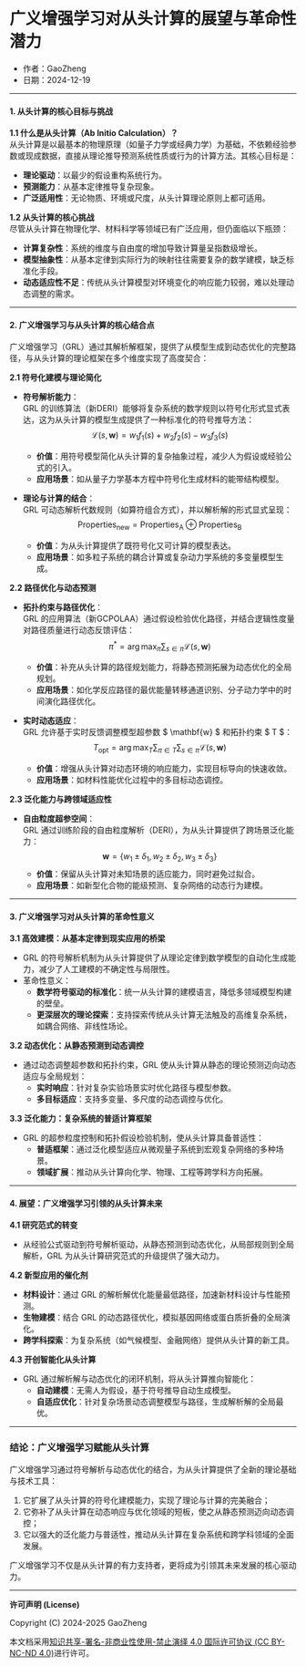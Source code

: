 # **广义增强学习对从头计算的展望与革命性潜力**

- 作者：GaoZheng
- 日期：2024-12-19

---

#### **1. 从头计算的核心目标与挑战**

**1.1 什么是从头计算（Ab Initio Calculation）？**  
从头计算是以最基本的物理原理（如量子力学或经典力学）为基础，不依赖经验参数或现成数据，直接从理论推导预测系统性质或行为的计算方法。其核心目标是：  
- **理论驱动**：以最少的假设重构系统行为。  
- **预测能力**：从基本定律推导复杂现象。  
- **广泛适用性**：无论物质、环境或尺度，从头计算理论原则上都可适用。

**1.2 从头计算的核心挑战**  
尽管从头计算在物理化学、材料科学等领域已有广泛应用，但仍面临以下瓶颈：  
- **计算复杂性**：系统的维度与自由度的增加导致计算量呈指数级增长。  
- **模型抽象性**：从基本定律到实际行为的映射往往需要复杂的数学建模，缺乏标准化手段。  
- **动态适应性不足**：传统从头计算模型对环境变化的响应能力较弱，难以处理动态调整的需求。

---

#### **2. 广义增强学习与从头计算的核心结合点**

广义增强学习（GRL）通过其解析解框架，提供了从模型生成到动态优化的完整路径，与从头计算的理论框架在多个维度实现了高度契合：

**2.1 符号化建模与理论简化**  
- **符号解析能力**：  
  GRL 的训练算法（新DERI）能够将复杂系统的数学规则以符号化形式显式表达，这为从头计算的模型生成提供了一种标准化的符号推导方法：  
  $$
  \mathcal{L}(s, \mathbf{w}) = w_1 f_1(s) + w_2 f_2(s) - w_3 f_3(s)
  $$  
  - **价值**：用符号模型简化从头计算的复杂抽象过程，减少人为假设或经验公式的引入。  
  - **应用场景**：如从量子力学基本方程中符号化生成材料的能带结构模型。

- **理论与计算的结合**：  
  GRL 可动态解析代数规则（如算符组合方式），并以解析解的形式显式呈现：  
  $$
  \text{Properties}_{\text{new}} = \text{Properties}_{\text{A}} \oplus \text{Properties}_{\text{B}}
  $$  
  - **价值**：为从头计算提供了既符号化又可计算的模型表达。  
  - **应用场景**：如多粒子系统的耦合计算或复杂动力学系统的多变量模型生成。

**2.2 路径优化与动态预测**  
- **拓扑约束与路径优化**：  
  GRL 的应用算法（新GCPOLAA）通过假设检验优化路径，并结合逻辑性度量对路径质量进行动态反馈评估：  
  $$
  \pi^* = \arg\max_{\pi} \sum_{s \in \pi} \mathcal{L}(s, \mathbf{w})
  $$  
  - **价值**：补充从头计算的路径规划能力，将静态预测拓展为动态优化的全局规划。  
  - **应用场景**：如化学反应路径的最优能量转移通道识别、分子动力学中的时间演化路径优化。

- **实时动态适应**：  
  GRL 允许基于实时反馈调整模型超参数 $ \mathbf{w} $ 和拓扑约束 $ T $：  
  $$
  T_{\text{opt}} = \arg\max_{T} \sum_{\pi \in T} \sum_{s \in \pi} \mathcal{L}(s, \mathbf{w})
  $$  
  - **价值**：增强从头计算对动态环境的响应能力，实现目标导向的快速收敛。  
  - **应用场景**：如材料性能优化过程中的多目标动态调控。

**2.3 泛化能力与跨领域适应性**  
- **自由粒度超参空间**：  
  GRL 通过训练阶段的自由粒度解析（DERI），为从头计算提供了跨场景泛化能力：  
  $$
  \mathbf{w} = \{w_1 \pm \delta_1, w_2 \pm \delta_2, w_3 \pm \delta_3\}
  $$  
  - **价值**：保留从头计算对未知场景的适应能力，同时避免过拟合。  
  - **应用场景**：如新型化合物的能级预测、复杂网络的动态行为建模。

---

#### **3. 广义增强学习对从头计算的革命性意义**

**3.1 高效建模：从基本定律到现实应用的桥梁**  
- GRL 的符号解析机制为从头计算提供了从理论定律到数学模型的自动化生成能力，减少了人工建模的不确定性与局限性。  
- 革命性意义：  
  - **数学符号驱动的标准化**：统一从头计算的建模语言，降低多领域模型构建的壁垒。  
  - **更深层次的理论探索**：支持探索传统从头计算无法触及的高维复杂系统，如耦合网络、非线性场论。

**3.2 动态优化：从静态预测到动态调控**  
- 通过动态调整超参数和拓扑约束，GRL 使从头计算从静态的理论预测迈向动态适应与全局规划：  
  - **实时响应**：针对复杂实验场景实时优化路径与模型参数。  
  - **多目标适应**：支持多变量、多尺度的动态调控与优化。

**3.3 泛化能力：复杂系统的普适计算框架**  
- GRL 的超参粒度控制和拓扑假设检验机制，使从头计算具备普适性：  
  - **普适框架**：通过泛化模型适应从微观量子系统到宏观复杂网络的多种场景。  
  - **领域扩展**：推动从头计算向化学、物理、工程等跨学科方向拓展。

---

#### **4. 展望：广义增强学习引领的从头计算未来**

**4.1 研究范式的转变**  
- 从经验公式驱动到符号解析驱动，从静态预测到动态优化，从局部规则到全局解析，GRL 为从头计算研究范式的升级提供了强大动力。

**4.2 新型应用的催化剂**  
- **材料设计**：通过 GRL 的解析解优化能量最低路径，加速新材料设计与性能预测。  
- **生物建模**：结合 GRL 的动态路径优化，模拟基因网络或蛋白质折叠的全局演化。  
- **跨学科探索**：为复杂系统（如气候模型、金融网络）提供从头计算的新工具。

**4.3 开创智能化从头计算**  
- GRL 通过解析解与动态优化的闭环机制，将从头计算推向智能化：  
  - **自动建模**：无需人为假设，基于符号推导自动生成模型。  
  - **自适应优化**：针对复杂场景动态调整模型与路径，生成解析解的全局最优。

---

### **结论：广义增强学习赋能从头计算**

广义增强学习通过符号解析与动态优化的结合，为从头计算提供了全新的理论基础与技术工具：  
1. 它扩展了从头计算的符号化建模能力，实现了理论与计算的完美融合；  
2. 它弥补了从头计算在动态响应与优化领域的短板，使之从静态预测迈向动态调控；  
3. 它以强大的泛化能力与普适性，推动从头计算在复杂系统和跨学科领域的全面发展。

广义增强学习不仅是从头计算的有力支持者，更将成为引领其未来发展的核心驱动力。

---

**许可声明 (License)**

Copyright (C) 2024-2025 GaoZheng 

本文档采用[知识共享-署名-非商业性使用-禁止演绎 4.0 国际许可协议 (CC BY-NC-ND 4.0)](https://creativecommons.org/licenses/by-nc-nd/4.0/deed.zh-Hans)进行许可。
